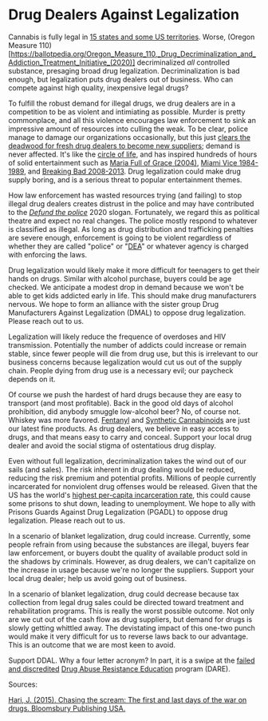 # Drug Dealers Against Legalization

Cannabis is fully legal in [15 states and some US
territories](https://en.wikipedia.org/wiki/Legality_of_cannabis_by_U.S._jurisdiction).
Worse, (Oregon Measure 110)[https://ballotpedia.org/Oregon_Measure_110,_Drug_Decriminalization_and_Addiction_Treatment_Initiative_(2020)] decriminalized *all* controlled substance, presaging broad drug legalization.
Decriminalization is bad enough, but legalization puts drug dealers out of business.
Who can compete against high quality, inexpensive legal drugs?

To fulfill the robust demand for illegal drugs, we drug dealers are in
a competition to be as violent and intimiating as possible. Murder is
pretty commonplace, and all this violence encourages law enforcement
to sink an impressive amount of resources into culling the weak. To be
clear, police manage to damage our organizations occasionally, but
this just [clears the deadwood for fresh drug dealers to become new
suppliers](https://lawenforcementactionpartnership.org/);
demand is never affected. It's like the [circle of
life](https://en.wikipedia.org/wiki/Circle_of_Life), and has inspired
hundreds of hours of solid entertainment such as [Maria Full of Grace
(2004)](https://en.wikipedia.org/wiki/Maria_Full_of_Grace), [Miami
Vice 1984-1989](https://en.wikipedia.org/wiki/Miami_Vice), and
[Breaking Bad 2008-2013](https://en.wikipedia.org/wiki/Breaking_Bad).
Drug legalization could make drug supply boring, and is a serious
threat to popular entertainment themes.

How law enforcement has wasted resources trying (and failing) to stop
illegal drug dealers creates distrust in the police and may have
contributed to the [*Defund the
police*](https://en.wikipedia.org/wiki/Defund_the_police) 2020 slogan.
Fortunately, we regard this as political theatre and expect no real
changes. The police mostly respond to whatever is classified as
illegal.  As long as drug distribution and trafficking penalties are
severe enough, enforcement is going to be violent regardless of
whether they are called "police" or "[DEA](https://www.dea.gov/)" or
whatever agency is charged with enforcing the laws.

Drug legalization would likely make it more difficult for teenagers to
get their hands on drugs. Similar with alcohol purchase, buyers could
be age checked. We anticipate a modest drop in demand because we won't
be able to get kids addicted early in life. This should make drug
manufacturers nervous. We hope to form an alliance with the sister
group Drug Manufacturers Against Legalization (DMAL) to oppose drug
legalization. Please reach out to us.

Legalization will likely reduce the frequence of overdoses and HIV
transmission. Potentially the number of addicts could increase or
remain stable, since fewer people will die from drug use, but this is
irrelevant to our business concerns because legalization would cut us
out of the supply chain. People dying from drug use is a necessary
evil; our paycheck depends on it.

Of course we push the hardest of hard drugs because they are easy to
transport (and most profitable). Back in the good old days of alcohol
prohibition, did anybody smuggle low-alcohol beer? No, of course
not. Whiskey was more
favored. [Fentanyl](https://www.drugabuse.gov/drug-topics/fentanyl)
and [Synthetic
Cannabinoids](https://www.drugabuse.gov/publications/drugfacts/synthetic-cannabinoids-k2spice)
are just our latest fine products. As drug dealers, we believe in easy
access to drugs, and that means easy to carry and conceal. Support
your local drug dealer and avoid the social stigma of ostentatious
drug display.

Even without full legalization, decriminalization takes the wind out
of our sails (and sales). The risk inherent in drug dealing would be
reduced, reducing the risk premium and potential profits. Millions of
people currently incarcerated for nonviolent drug offenses would be
released.  Given that the US has the world's [highest per-capita
incarceration
rate](https://en.wikipedia.org/wiki/Incarceration_in_the_United_States),
this could cause some prisons to shut down, leading to unemployment.
We hope to ally with Prisons Guards Against Drug Legalization (PGADL)
to oppose drug legalization. Please reach out to us.

In a scenario of blanket legalization, drug could increase. Currently,
some people refrain from using because the substances are illegal,
buyers fear law enforcement, or buyers doubt the quality of available
product sold in the shadows by criminals. However, as drug dealers, we
can't capitalize on the increase in usage because we're no longer the
suppliers. Support your local drug dealer; help us avoid going out of
business.

In a scenario of blanket legalization, drug could decrease because tax
collection from legal drug sales could be directed toward treatment
and rehabilitation programs. This is really the worst possible
outcome. Not only are we cut out of the cash flow as drug suppliers,
but demand for drugs is slowly getting whittled away. The devistating
impact of this one-two punch would make it very difficult for us to
reverse laws back to our advantage. This is an outcome that we are
most keen to avoid.

Support DDAL. Why a four letter acronym? In part, it is a swipe at the
[failed and
discredited](https://en.wikipedia.org/wiki/Drug_Abuse_Resistance_Education)
[Drug Abuse Resistance Education](https://dare.org/) program (DARE).

Sources:

[Hari, J. (2015). Chasing the scream: The first and last days of the war on drugs. Bloomsbury Publishing USA.](https://chasingthescream.com/)
